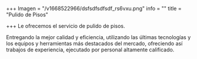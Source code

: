 +++
Imagen = "/v1668522966/dsfsdfsdfsdf_rs6vxu.png"
info = ""
title = "Pulido de Pisos"

+++
Le ofrecemos el servicio de pulido de pisos.

Entregando la mejor calidad y eficiencia, utilizando las últimas tecnologías y los equipos y herramientas más destacados del mercado, ofreciendo así trabajos de experiencia, ejecutado por personal altamente calificado.